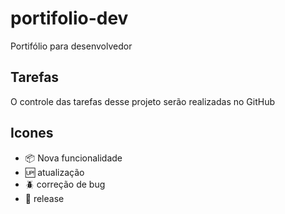 # portifolio-dev

Portifólio para desenvolvedor

## Tarefas

O controle das tarefas desse projeto serão realizadas no GitHub

## Icones

- :package: Nova funcionalidade
- :up: atualização
- :beetle: correção de bug
- :checkered_flag: release
